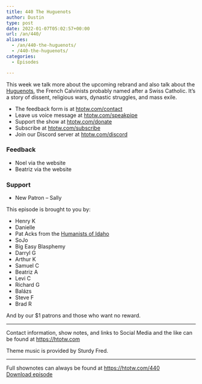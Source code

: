 ```yaml
---
title: 440 The Huguenots
author: Dustin
type: post
date: 2022-01-07T05:02:57+00:00
url: /an/440/
aliases:
  - /an/440-the-huguenots/
  - /440-the-huguenots/
categories:
  - Episodes

---
```

<div id="buzzsprout-player-10552669"></div><script src="https://www.buzzsprout.com/1983601/10552669-440-the-huguenots.js?container_id=buzzsprout-player-10552669&player=small" type="text/javascript" charset="utf-8"></script>

This week we talk more about the upcoming rebrand and also talk about the [Huguenots][1], the French Calvinists probably named after a Swiss Catholic. It’s a story of dissent, religious wars, dynastic struggles, and mass exile.

<!--more-->

 * The feedback form is at [htotw.com/contact][2]
 * Leave us voice message at [htotw.com/speakpipe][3]
 * Support the show at [htotw.com/donate][4]
 * Subscribe at [htotw.com/subscribe][5]
 * Join our Discord server at [htotw.com/discord][6]

### Feedback

  * Noel via the website
  * Beatriz via the website

### Support

  * New Patron &#8211; Sally

This episode is brought to you by:

  * Henry K
  * Danielle
  * Pat Acks from the [Humanists of Idaho][7]
  * SoJo
  * Big Easy Blasphemy
  * Darryl G
  * Arthur K
  * Samuel C
  * Beatriz A
  * Levi C
  * Richard G
  * Balázs
  * Steve F
  * Brad R

And by our $1 patrons and those who want no reward.

* * *

Contact information, show notes, and links to Social Media and the like can be found at <https://htotw.com>

Theme music is provided by Sturdy Fred.

* * *

Full shownotes can always be found at <https://htotw.com/440>  
[Download episode][8]

 [1]: https://en.wikipedia.org/wiki/Huguenots
 [2]: https://htotw.com/contact
 [3]: https://htotw.com/speakpike
 [4]: https://htotw.com/donate
 [5]: https://htotw.com/subscribe
 [6]: https://htotw.com/discord
 [7]: https://www.humanistsofidaho.org/
 [8]: https://dts.podtrac.com/redirect.mp3/cdn.nomads.studio/file/nsp-media/atheist_nomads_440.mp3